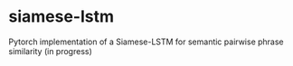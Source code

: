 # siamese-lstm
Pytorch implementation of a Siamese-LSTM for semantic pairwise phrase similarity  (in progress)
